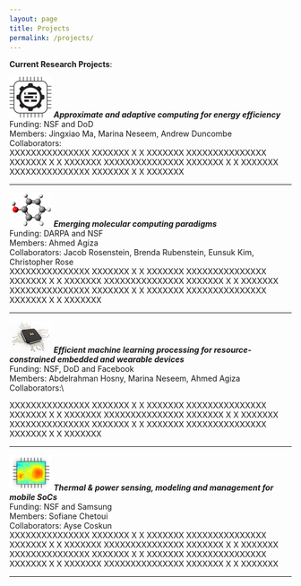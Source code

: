 ```yaml
---
layout: page
title: Projects
permalink: /projects/
---
```


**Current Research Projects**: 

![](approx.png)
***Approximate and adaptive computing for energy efficiency***\
Funding: NSF and DoD\
Members:  Jingxiao Ma, Marina Neseem, Andrew Duncombe \
Collaborators:\
XXXXXXXXXXXXXXX XXXXXXX X X XXXXXXX XXXXXXXXXXXXXXX XXXXXXX X X XXXXXXX XXXXXXXXXXXXXXX XXXXXXX X X XXXXXXX XXXXXXXXXXXXXXX XXXXXXX X X XXXXXXX 

---

![](chem.png)
***Emerging molecular computing paradigms***\
Funding: DARPA and NSF\
Members: Ahmed Agiza\
Collaborators: Jacob Rosenstein, Brenda Rubenstein, Eunsuk Kim, Christopher Rose\
XXXXXXXXXXXXXXX XXXXXXX X X XXXXXXX XXXXXXXXXXXXXXX XXXXXXX X X XXXXXXX XXXXXXXXXXXXXXX XXXXXXX X X XXXXXXX XXXXXXXXXXXXXXX XXXXXXX X X XXXXXXX XXXXXXXXXXXXXXX XXXXXXX X X XXXXXXX 

--- 
![](AI.png)
***Efficient machine learning processing for resource-constrained embedded and wearable devices***\
Funding: NSF, DoD and Facebook\
Members: Abdelrahman Hosny, Marina Neseem, Ahmed Agiza\
Collaborators:\

XXXXXXXXXXXXXXX XXXXXXX X X XXXXXXX XXXXXXXXXXXXXXX XXXXXXX X X XXXXXXX XXXXXXXXXXXXXXX XXXXXXX X X XXXXXXX XXXXXXXXXXXXXXX XXXXXXX X X XXXXXXX XXXXXXXXXXXXXXX XXXXXXX X X XXXXXXX 

--- 
![](hotspot.png)
***Thermal & power sensing, modeling and management for mobile SoCs***\
Funding: NSF and Samsung\
Members: Sofiane Chetoui\
Collaborators: Ayse Coskun\
XXXXXXXXXXXXXXX XXXXXXX X X XXXXXXX XXXXXXXXXXXXXXX XXXXXXX X X XXXXXXX XXXXXXXXXXXXXXX XXXXXXX X X XXXXXXX XXXXXXXXXXXXXXX XXXXXXX X X XXXXXXX XXXXXXXXXXXXXXX XXXXXXX X X XXXXXXX XXXXXXXXXXXXXXX XXXXXXX X X XXXXXXX 

----
